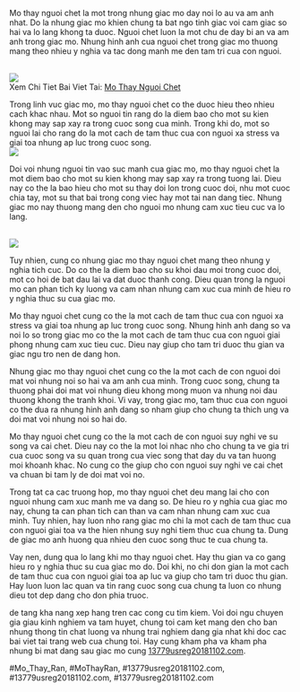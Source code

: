 <p>Mo thay nguoi chet la mot trong nhung giac mo day noi lo au va am anh nhat. Do la nhung giac mo khien chung ta bat ngo tinh giac voi cam giac so hai va lo lang khong ta duoc. Nguoi chet luon la mot chu de day bi an va am anh trong giac mo. Nhung hinh anh cua nguoi chet trong giac mo thuong mang theo nhieu y nghia va tac dong manh me den tam tri cua con nguoi.</p><br><img src="https://13779usreg20181102.com/wp-content/uploads/2025/03/nam-mo-thay-em-be-trai-danh-so-gi-nhung-giac-mo-ky-dieu-va-y-nghia-chung-67ca5be667b09.jpg"></br>
Xem Chi Tiet Bai Viet Tai: <a href="https://13779usreg20181102.com/mo-thay-nguoi-chet/">Mo Thay Nguoi Chet</a><p>Trong linh vuc giac mo, mo thay nguoi chet co the duoc hieu theo nhieu cach khac nhau. Mot so nguoi tin rang do la diem bao cho mot su kien khong may sap xay ra trong cuoc song cua minh. Trong khi do, mot so nguoi lai cho rang do la mot cach de tam thuc cua con nguoi xa stress va giai toa nhung ap luc trong cuoc song.<br><img src="https://13779usreg20181102.com/wp-content/uploads/2025/03/Logo-13779usreg20181102.com_-800x800.png"></br><p>Doi voi nhung nguoi tin vao suc manh cua giac mo, mo thay nguoi chet la mot diem bao cho mot su kien khong may sap xay ra trong tuong lai. Dieu nay co the la bao hieu cho mot su thay doi lon trong cuoc doi, nhu mot cuoc chia tay, mot su that bai trong cong viec hay mot tai nan dang tiec. Nhung giac mo nay thuong mang den cho nguoi mo nhung cam xuc tieu cuc va lo lang.</p><br><img src="https://13779usreg20181102.com/wp-content/uploads/2025/03/nam-mo-thay-ran-la-diem-gi-kham-pha-y-nghia-sau-sac-cua-giac-mo-67ca5d511f298.png"></br><p>Tuy nhien, cung co nhung giac mo thay nguoi chet mang theo nhung y nghia tich cuc. Do co the la diem bao cho su khoi dau moi trong cuoc doi, mot co hoi de bat dau lai va dat duoc thanh cong. Dieu quan trong la nguoi mo can phan tich ky luong va cam nhan nhung cam xuc cua minh de hieu ro y nghia thuc su cua giac mo.<p>Mo thay nguoi chet cung co the la mot cach de tam thuc cua con nguoi xa stress va giai toa nhung ap luc trong cuoc song. Nhung hinh anh dang so va noi lo so trong giac mo co the la mot cach de tam thuc cua con nguoi giai phong nhung cam xuc tieu cuc. Dieu nay giup cho tam tri duoc thu gian va giac ngu tro nen de dang hon.</p><p>Nhung giac mo thay nguoi chet cung co the la mot cach de con nguoi doi mat voi nhung noi so hai va am anh cua minh. Trong cuoc song, chung ta thuong phai doi mat voi nhung dieu khong mong muon va nhung noi dau thuong khong the tranh khoi. Vi vay, trong giac mo, tam thuc cua con nguoi co the dua ra nhung hinh anh dang so nham giup cho chung ta thich ung va doi mat voi nhung noi so hai do.<p>Mo thay nguoi chet cung co the la mot cach de con nguoi suy nghi ve su song va cai chet. Dieu nay co the la mot loi nhac nho cho chung ta ve gia tri cua cuoc song va su quan trong cua viec song that day du va tan huong moi khoanh khac. No cung co the giup cho con nguoi suy nghi ve cai chet va chuan bi tam ly de doi mat voi no.</p><p>Trong tat ca cac truong hop, mo thay nguoi chet deu mang lai cho con nguoi nhung cam xuc manh me va dang so. De hieu ro y nghia cua giac mo nay, chung ta can phan tich can than va cam nhan nhung cam xuc cua minh. Tuy nhien, hay luon nho rang giac mo chi la mot cach de tam thuc cua con nguoi giai toa va the hien nhung suy nghi tiem thuc cua chung ta. Dung de giac mo anh huong qua nhieu den cuoc song thuc te cua chung ta.</p><p>Vay nen, dung qua lo lang khi mo thay nguoi chet. Hay thu gian va co gang hieu ro y nghia thuc su cua giac mo do. Doi khi, no chi don gian la mot cach de tam thuc cua con nguoi giai toa ap luc va giup cho tam tri duoc thu gian. Hay luon luon lac quan va tin rang cuoc song cua chung ta luon co nhung dieu tot dep dang cho don phia truoc.</p><p>de tang kha nang xep hang tren cac cong cu tim kiem. Voi doi ngu chuyen gia giau kinh nghiem va tam huyet, chung toi cam ket mang den cho ban nhung thong tin chat luong va nhung trai nghiem dang gia nhat khi doc cac bai viet tai trang web cua chung toi. Hay cung kham pha va kham pha nhung bi mat dang sau giac mo cung <a href="https://13779usreg20181102.com/">13779usreg20181102.com</a>.</p>
#Mo_Thay_Ran, #MoThayRan, #13779usreg20181102.com, #13779usreg20181102.com, #13779usreg20181102.com
